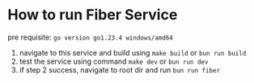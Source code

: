 # How to run Fiber Service
pre requisite: `go version go1.23.4 windows/amd64`
1. navigate to this service and build using `make build` or `bun run build`
2. test the service using command `make dev` or `bun run dev`
3. if step 2 success, navigate to root dir and run `bun run fiber`